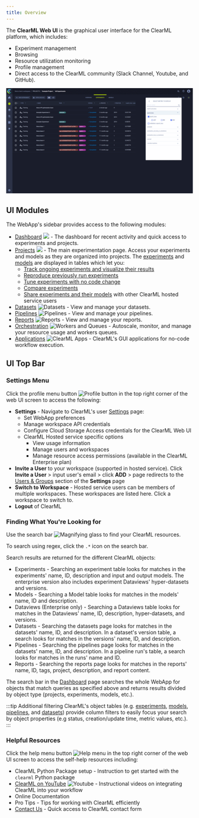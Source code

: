 ```yaml
---
title: Overview
---
```


The **ClearML Web UI** is the graphical user interface for the ClearML platform, which includes:
* Experiment management
* Browsing
* Resource utilization monitoring
* Profile management
* Direct access to the ClearML community (Slack Channel, Youtube, and GitHub).

![WebApp screenshots gif](../img/gif/webapp_screenshots.gif)

## UI Modules 
The WebApp's sidebar provides access to the following modules:
* [Dashboard](webapp_home.md) <img src="/docs/latest/icons/ico-homepage.svg" className="icon size-md space-sm" /> - 
  The dashboard for recent activity and quick access to experiments and projects.
* [Projects](webapp_projects_page.md) <img src="/docs/latest/icons/ico-projects.svg" className="icon size-md space-sm" /> - 
  The main experimentation page. Access your experiments and models as they are organized into projects.
  The [experiments](webapp_exp_table.md) and [models](webapp_model_table.md) are displayed in tables
  which let you:
    * [Track ongoing experiments and visualize their results](webapp_exp_track_visual.md)
    * [Reproduce previously run experiments](webapp_exp_reproducing.md)
    * [Tune experiments with no code change](webapp_exp_tuning.md)
    * [Compare experiments](webapp_exp_comparing.md)
    * [Share experiments and their models](webapp_exp_sharing.md) with other ClearML hosted service users 
* [Datasets](datasets/webapp_dataset_page.md) <img src="/docs/latest/icons/ico-side-bar-datasets.svg" alt="Datasets" className="icon size-md space-sm" /> - View and manage your datasets. 
* [Pipelines](pipelines/webapp_pipeline_page.md) <img src="/docs/latest/icons/ico-pipelines.svg" alt="Pipelines" className="icon size-md space-sm" /> - View and manage your pipelines.
* [Reports](webapp_reports.md) <img src="/docs/latest/icons/ico-reports.svg" alt="Reports" className="icon size-md space-sm" /> - View and manage your reports.
* [Orchestration](webapp_workers_queues.md) <img src="/docs/latest/icons/ico-workers.svg" alt="Workers and Queues" className="icon size-md space-sm" /> - Autoscale, monitor, and manage your resource usage and workers queues.
* [Applications](applications/apps_overview.md) <img src="/docs/latest/icons/ico-applications.svg" alt="ClearML Apps" className="icon size-md space-sm" /> - ClearML's GUI applications for no-code workflow execution.

## UI Top Bar 
### Settings Menu

Click the profile menu button <img src="/docs/latest/icons/ico-me.svg" alt="Profile button" className="icon size-lg space-sm" />
in the top right corner of the web UI screen to access the following:
* **Settings** - Navigate to ClearML's user [Settings](webapp_profile.md) page:
  * Set WebApp preferences
  * Manage workspace API credentials
  * Configure Cloud Storage Access credentials for the ClearML Web UI
  * ClearML Hosted service specific options
    * View usage information
    * Manage users and workspaces
    * Manage resource access permissions (available in the ClearML Enterprise plan)
* **Invite a User** to your workspace (supported in hosted service). Click **Invite a User** > input user's 
email > click **ADD** > page redirects to the [Users & Groups](webapp_profile.md#users--groups) section of 
  the **Settings** page 
* **Switch to Workspace** - Hosted service users can be members of multiple workspaces. These workspaces are listed here. 
  Click a workspace to switch to.
* **Logout** of ClearML 

### Finding What You're Looking for
Use the search bar <img src="/docs/latest/icons/ico-search.svg" alt="Magnifying glass" className="icon size-md space-sm" />
to find your ClearML resources.

To search using regex, click the `.*` icon on the search bar. 

Search results are returned for the different ClearML objects:
* Experiments - Searching an experiment table looks for matches in the experiments' name, ID, description and input and 
output models. The enterprise version also includes experiment Dataviews' hyper-datasets and versions. 
* Models - Searching a Model table looks for matches in the models' name, ID and description.
* Dataviews (Enterprise only) - Searching a Dataviews table looks for matches in the Dataviews' name, ID, description, 
hyper-datasets, and versions.
* Datasets - Searching the datasets page looks for matches in the datasets' name, ID, and description. In a dataset's
version table, a search looks for matches in the versions' name, ID, and description. 
* Pipelines - Searching the pipelines page looks for matches in the datasets' name, ID, and description. In a pipeline
run's table, a search looks for matches in the runs' name and ID. 
* Reports - Searching the reports page looks for matches in the reports' name, ID, tags, project, description, and 
report content.

The search bar in the [Dashboard](webapp_home.md) page searches the whole WebApp for objects that match queries as 
specified above and returns results divided by object type (projects, experiments, models, etc.). 

:::tip Additional filtering
ClearML's object tables (e.g. [experiments](webapp_exp_table.md), [models](webapp_model_table.md), [pipelines](pipelines/webapp_pipeline_table.md), 
and [datasets](datasets/webapp_dataset_page.md)) provide column filters to easily focus your search by object properties
(e.g status, creation/update time, metric values, etc.).
:::

### Helpful Resources 
Click the help menu button <img src="/docs/latest/icons/ico-help-outlined.svg" alt="Help menu" className="icon size-md space-sm" /> 
in the top right corner of the web UI screen to access the self-help resources including:
* ClearML Python Package setup - Instruction to get started with the `clearml` Python package
* [ClearML on YouTube](https://www.youtube.com/c/ClearML/featured) <img src="/docs/latest/icons/ico-youtube.svg" alt="Youtube" className="icon size-md space-sm" />  - Instructional videos on integrating ClearML into your workflow
* Online Documentation
* Pro Tips - Tips for working with ClearML efficiently
* [Contact Us](https://clear.ml/contact-us) - Quick access to ClearML contact form
